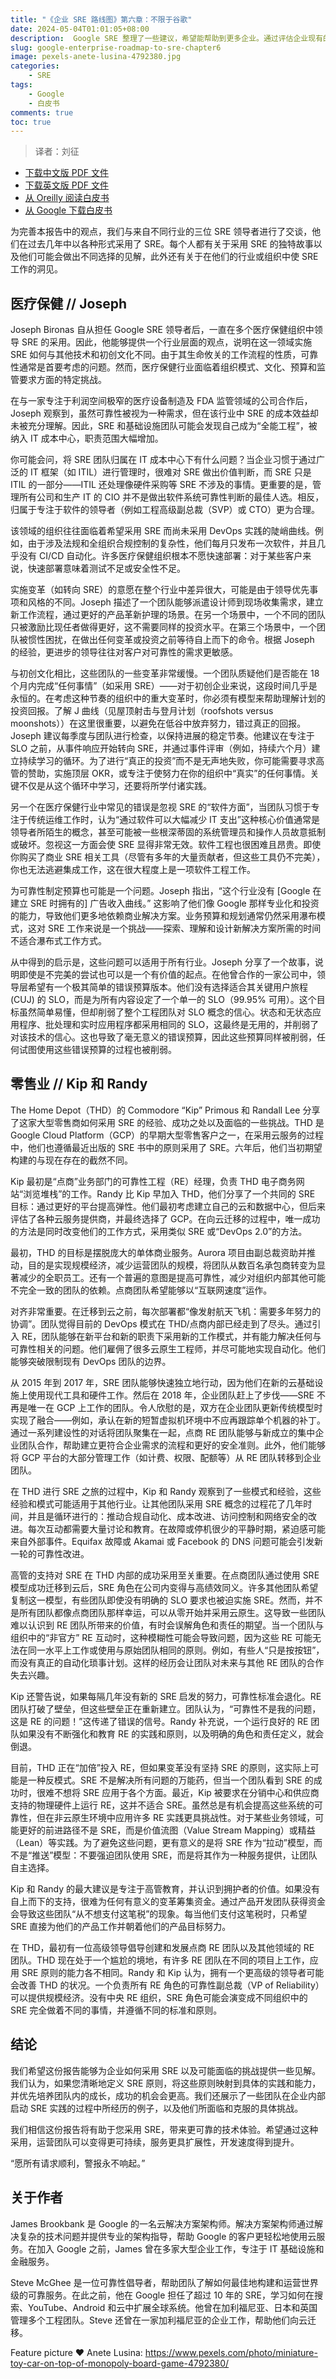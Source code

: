 ```yaml
---
title: "《企业 SRE 路线图》第六章：不限于谷歌"
date: 2024-05-04T01:01:05+08:00
description:  Google SRE 整理了一些建议，希望能帮助到更多企业。通过评估企业现有的环境、设定合理的预期，并确保企业朝着正确的方向迈出正确的步伐，企业可以从评估 SRE的原则和实践，从评估SRE在组织中的运作方式开始。
slug: google-enterprise-roadmap-to-sre-chapter6
image: pexels-anete-lusina-4792380.jpg
categories:
    - SRE
tags:
    - Google
    - 白皮书
comments: true
toc: true
---
```


>译者：刘征

* [下载中文版 PDF 文件](/wp/enterprise-roadmap-to-sre-cn.pdf)
* [下载英文版 PDF 文件](/wp/enterprise-roadmap-to-sre.pdf)
* [从 Oreilly 阅读白皮书](https://www.oreilly.com/library/view/enterprise-roadmap-to/9781098117740/)
* [从 Google 下载白皮书](https://sre.google/resources/practices-and-processes/enterprise-roadmap-to-sre/)

为完善本报告中的观点，我们与来自不同行业的三位 SRE 领导者进行了交谈，他们在过去几年中以各种形式采用了 SRE。每个人都有关于采用 SRE 的独特故事以及他们可能会做出不同选择的见解，此外还有关于在他们的行业或组织中使 SRE 工作的洞见。

## 医疗保健 // Joseph

Joseph Bironas 自从担任 Google SRE 领导者后，一直在多个医疗保健组织中领导 SRE 的采用。因此，他能够提供一个行业层面的观点，说明在这一领域实施 SRE 如何与其他技术和初创文化不同。由于其生命攸关的工作流程的性质，可靠性通常是首要考虑的问题。然而，医疗保健行业面临着组织模式、文化、预算和监管要求方面的特定挑战。

在与一家专注于利润空间极窄的医疗设备制造及 FDA 监管领域的公司合作后，Joseph 观察到，虽然可靠性被视为一种需求，但在该行业中 SRE 的成本效益却未被充分理解。因此，SRE 和基础设施团队可能会发现自己成为“全能工程”，被纳入 IT 成本中心，职责范围大幅增加。

你可能会问，将 SRE 团队归属在 IT 成本中心下有什么问题？当企业习惯于通过广泛的 IT 框架（如 ITIL）进行管理时，很难对 SRE 做出价值判断，而 SRE 只是 ITIL 的一部分——ITIL 还处理像硬件采购等 SRE 不涉及的事情。更重要的是，管理所有公司和生产 IT 的 CIO 并不是做出软件系统可靠性判断的最佳人选。相反，归属于专注于软件的领导者（例如工程高级副总裁（SVP）或 CTO）更为合理。

该领域的组织往往面临着希望采用 SRE 而尚未采用 DevOps 实践的陡峭曲线。例如，由于涉及法规和全组织合规控制的复杂性，他们每月只发布一次软件，并且几乎没有 CI/CD 自动化。许多医疗保健组织根本不愿快速部署：对于某些客户来说，快速部署意味着测试不足或安全性不足。

实施变革（如转向 SRE）的意愿在整个行业中差异很大，可能是由于领导优先事项和风格的不同。Joseph 描述了一个团队能够派遣设计师到现场收集需求，建立新工作流程，通过更好的产品革新护理的场景。在另一个场景中，一个不同的团队只被激励比现任者做得更好，这不需要同样的投资水平。在第三个场景中，一个团队被惯性困扰，在做出任何变革或投资之前等待自上而下的命令。根据 Joseph 的经验，更进步的领导往往对客户对可靠性的需求更敏感。

与初创文化相比，这些团队的一些变革非常缓慢。一个团队质疑他们是否能在 18 个月内完成“任何事情”（如采用 SRE）——对于初创企业来说，这段时间几乎是永恒的。在考虑这种节奏的组织中的重大变革时，你必须有模型来帮助理解计划的投资回报。了解 J 曲线（见屋顶射击与登月计划（roofshots versus moonshots））在这里很重要，以避免在低谷中放弃努力，错过真正的回报。Joseph 建议每季度与团队进行检查，以保持进展的稳定节奏。他建议在专注于 SLO 之前，从事件响应开始转向 SRE，并通过事件评审（例如，持续六个月）建立持续学习的循环。为了进行“真正的投资”而不是无声地失败，你可能需要寻求高管的赞助，实施顶层 OKR，或专注于使努力在你的组织中“真实”的任何事情。关键不仅是从这个循环中学习，还要将所学付诸实践。

另一个在医疗保健行业中常见的错误是忽视 SRE 的“软件方面”，当团队习惯于专注于传统运维工作时，认为“通过软件可以大幅减少 IT 支出”这种核心价值通常是领导者所陌生的概念，甚至可能被一些根深蒂固的系统管理员和操作人员故意抵制或破坏。忽视这一方面会使 SRE 显得非常无效。软件工程也很困难且昂贵。即使你购买了商业 SRE 相关工具（尽管有多年的大量贡献者，但这些工具仍不完美），你也无法逃避集成工作，这在很大程度上是一项软件工程工作。

为可靠性制定预算也可能是一个问题。Joseph 指出，“这个行业没有 [Google 在建立 SRE 时拥有的] 广告收入曲线。” 这影响了他们像 Google 那样专业化和投资的能力，导致他们更多地依赖商业解决方案。业务预算和规划通常仍然采用瀑布模式，这对 SRE 工作来说是一个挑战——探索、理解和设计新解决方案所需的时间不适合瀑布式工作方式。

从中得到的启示是，这些问题可以适用于所有行业。Joseph 分享了一个故事，说明即使是不完美的尝试也可以是一个有价值的起点。在他曾合作的一家公司中，领导层希望有一个极其简单的错误预算版本。他们没有选择适合其关键用户旅程 (CUJ) 的 SLO，而是为所有内容设定了一个单一的 SLO（99.95% 可用）。这个目标虽然简单易懂，但却削弱了整个工程团队对 SLO 概念的信心。状态和无状态应用程序、批处理和实时应用程序都采用相同的 SLO，这最终是无用的，并削弱了对该技术的信心。这也导致了毫无意义的错误预算，因此这些预算同样被削弱，任何试图使用这些错误预算的过程也被削弱。

## 零售业 // Kip 和 Randy

The Home Depot（THD）的 Commodore “Kip” Primous 和 Randall Lee 分享了这家大型零售商如何采用 SRE 的经验、成功之处以及面临的一些挑战。THD 是 Google Cloud Platform（GCP）的早期大型零售客户之一，在采用云服务的过程中，他们也遵循最近出版的 SRE 书中的原则采用了 SRE。六年后，他们当初期望构建的与现在存在的截然不同。

Kip 最初是“点商”业务部门的可靠性工程（RE）经理，负责 THD 电子商务网站“浏览堆栈”的工作。Randy 比 Kip 早加入 THD，他们分享了一个共同的 SRE 目标：通过更好的平台提高弹性。他们最初考虑建立自己的云和数据中心，但后来评估了各种云服务提供商，并最终选择了 GCP。在向云迁移的过程中，唯一成功的方法是同时改变他们的工作方式，采用类似 SRE 或“DevOps 2.0”的方法。

最初，THD 的目标是摆脱庞大的单体商业服务。Aurora 项目由副总裁资助并推动，目的是实现规模经济，减少运营团队的规模，将团队从数百名承包商转变为显著减少的全职员工。还有一个普遍的意图是提高可靠性，减少对组织内部其他可能不完全一致的团队的依赖。点商团队希望能够以“互联网速度”运作。

对齐非常重要。在迁移到云之前，每次部署都“像发射航天飞机：需要多年努力的协调”。团队觉得目前的 DevOps 模式在 THD/点商内部已经走到了尽头。通过引入 RE，团队能够在新平台和新的职责下采用新的工作模式，并有能力解决任何与可靠性相关的问题。他们雇佣了很多云原生工程师，并尽可能地实现自动化。他们能够突破限制现有 DevOps 团队的边界。

从 2015 年到 2017 年，SRE 团队能够快速独立地行动，因为他们在新的云基础设施上使用现代工具和硬件工作。然后在 2018 年，企业团队赶上了步伐——SRE 不再是唯一在 GCP 上工作的团队。令人欣慰的是，双方在企业团队更新传统模型时实现了融合——例如，承认在新的短暂虚拟机环境中不应再跟踪单个机器的补丁。通过一系列建设性的对话将团队聚集在一起，点商 RE 团队能够与新成立的集中企业团队合作，帮助建立更符合企业需求的流程和更好的安全准则。此外，他们能够将 GCP 平台的大部分管理工作（如计费、权限、配额等）从 RE 团队转移到企业团队。

在 THD 进行 SRE 之旅的过程中，Kip 和 Randy 观察到了一些模式和经验，这些经验和模式可能适用于其他行业。让其他团队采用 SRE 概念的过程花了几年时间，并且是循环进行的：推动合规自动化、成本改进、访问控制和网络安全的改进。每次互动都需要大量讨论和教育。在故障或停机很少的平静时期，紧迫感可能来自外部事件。Equifax 故障或 Akamai 或 Facebook 的 DNS 问题可能会引发新一轮的可靠性改进。

高管的支持对 SRE 在 THD 内部的成功采用至关重要。在点商团队通过使用 SRE 模型成功迁移到云后，SRE 角色在公司内变得与高绩效同义。许多其他团队希望复制这一模型，有些团队即使没有明确的 SLO 要求也被迫实施 SRE。然而，并不是所有团队都像点商团队那样幸运，可以从零开始并采用云原生。这导致一些团队难以认识到 RE 团队所带来的价值，有时会误解角色和责任的期望。当一个团队与组织中的“非官方” RE 互动时，这种模糊性可能会导致问题，因为这些 RE 可能无法在同一水平上工作或使用与原始团队相同的原则。例如，有些人“只是按按钮”，而没有真正的自动化琐事计划。这样的经历会让团队对未来与其他 RE 团队的合作失去兴趣。

Kip 还警告说，如果每隔几年没有新的 SRE 启发的努力，可靠性标准会退化。RE 团队打破了壁垒，但这些壁垒正在重新建立。团队认为，“可靠性不是我的问题，这是 RE 的问题！”这传递了错误的信号。Randy 补充说，一个运行良好的 RE 团队如果没有不断强化和教育 RE 的实践和原则，以及明确的角色和责任定义，就会倒退。

目前，THD 正在“加倍”投入 RE，但如果变革没有坚持 SRE 的原则，这实际上可能是一种反模式。SRE 不是解决所有问题的万能药，但当一个团队看到 SRE 的成功时，很难不想将 SRE 应用于各个方面。最近，Kip 被要求在分销中心和供应商支持的物理硬件上运行 RE，这并不适合 SRE。虽然总是有机会提高这些系统的可靠性，但在非云原生环境中应用许多 RE 实践更具挑战性。对于某些业务领域，可能更好的前进路径不是 SRE，而是价值流图（Value Stream Mapping）或精益（Lean）等实践。为了避免这些问题，更有意义的是将 SRE 作为“拉动”模型，而不是“推送”模型：不要强迫团队使用 SRE，而是将其作为一种服务提供，让团队自主选择。

Kip 和 Randy 的最大建议是专注于高管教育，并认识到拥护者的价值。如果没有自上而下的支持，很难为任何有意义的变革筹集资金。通过产品开发团队获得资金会导致这些团队“从不想支付这笔税”的现象。每当他们支付这笔税时，只希望 SRE 直接为他们的产品工作并朝着他们的产品目标努力。

在 THD，最初有一位高级领导倡导创建和发展点商 RE 团队以及其他领域的 RE 团队。THD 现在处于一个尴尬的境地，有许多 RE 团队在不同的项目上工作，应用 SRE 原则的能力各不相同。Randy 和 Kip 认为，拥有一个更高级的领导者可能会改善 THD 的状况。一个负责所有 RE 角色的可靠性副总裁（VP of Reliability）可以提供规模经济。没有中央 RE 组织，SRE 角色可能会演变成不同组织中的 SRE 完全做着不同的事情，并遵循不同的标准和原则。

## 结论

我们希望这份报告能够为企业如何采用 SRE 以及可能面临的挑战提供一些见解。我们认为，如果您清晰地定义 SRE 原则，将这些原则映射到具体的实践和能力，并优先培养团队内的成长，成功的机会会更高。我们还展示了一些团队在企业内部启动 SRE 实践的过程中所经历的例子，以及他们所面临和克服的具体挑战。

我们相信这份报告将有助于您采用 SRE，带来更可靠的技术体验。希望通过这种采用，运营团队可以变得更可持续，服务更具扩展性，开发速度得到提升。

“愿所有请求顺利，警报永不响起。”

## 关于作者

James Brookbank 是 Google 的一名云解决方案架构师。解决方案架构师通过解决复杂的技术问题并提供专业的架构指导，帮助 Google 的客户更轻松地使用云服务。在加入 Google 之前，James 曾在多家大型企业工作，专注于 IT 基础设施和金融服务。

Steve McGhee 是一位可靠性倡导者，帮助团队了解如何最佳地构建和运营世界级的可靠服务。在此之前，他在 Google 担任了超过 10 年的 SRE，学习如何在搜索、YouTube、Android 和云中扩展全球系统。他曾在加利福尼亚、日本和英国管理多个工程团队。Steve 还曾在一家加利福尼亚的企业工作，帮助他们向云迁移。

Feature picture ❤️ Anete Lusina: <https://www.pexels.com/photo/miniature-toy-car-on-top-of-monopoly-board-game-4792380/>
